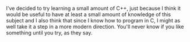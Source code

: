 


I've decided to try learning a small amount of C++, just because I think it would be useful to have at least a small amount of knowledge of this subject and I also think that since I know how to program in C, I might as well take it a step in a more modern direction. You'll never know if you like something until you try, as they say. 
